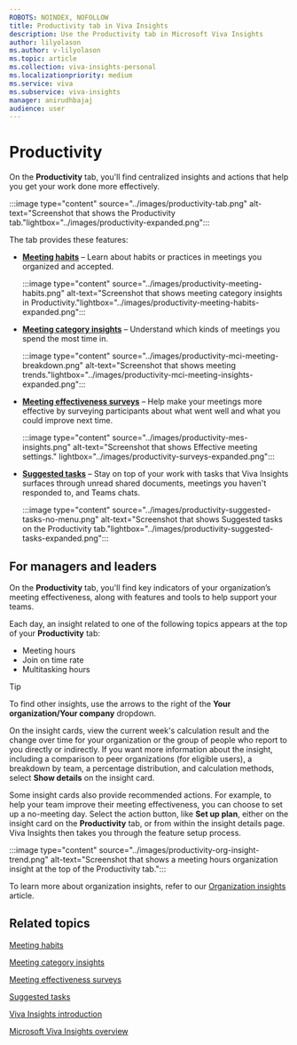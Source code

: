 ```yaml
---
ROBOTS: NOINDEX, NOFOLLOW
title: Productivity tab in Viva Insights
description: Use the Productivity tab in Microsoft Viva Insights
author: lilyolason
ms.author: v-lilyolason
ms.topic: article
ms.collection: viva-insights-personal
ms.localizationpriority: medium 
ms.service: viva
ms.subservice: viva-insights
manager: anirudhbajaj
audience: user
---
```


# Productivity

On the **Productivity** tab, you'll find centralized insights and actions that help you get your work done more effectively.

:::image type="content" source="../images/productivity-tab.png" alt-text="Screenshot that shows the Productivity tab."lightbox="../images/productivity-expanded.png":::

The tab provides these features:

* [**Meeting habits**](meeting-habits.md) – Learn about habits or practices in meetings you organized and accepted.

    :::image type="content" source="../images/productivity-meeting-habits.png" alt-text="Screenshot that shows meeting category insights in Productivity."lightbox="../images/productivity-meeting-habits-expanded.png":::

* [**Meeting category insights**](meeting-category-insights.md) – Understand which kinds of meetings you spend the most time in.

    :::image type="content" source="../images/productivity-mci-meeting-breakdown.png" alt-text="Screenshot that shows meeting trends."lightbox="../images/productivity-mci-meeting-insights-expanded.png":::

* [**Meeting effectiveness surveys**](meeting-effectiveness-surveys.md) – Help make your meetings more effective by surveying participants about what went well and what you could improve next time.

    :::image type="content" source="../images/productivity-mes-insights.png" alt-text="Screenshot that shows Effective meeting settings." lightbox="../images/productivity-surveys-expanded.png":::

* [**Suggested tasks**](suggested-tasks.md) – Stay on top of your work with tasks that Viva Insights surfaces through unread shared documents, meetings you haven't responded to, and Teams chats. 

    :::image type="content" source="../images/productivity-suggested-tasks-no-menu.png" alt-text="Screenshot that shows Suggested tasks on the Productivity tab."lightbox="../images/productivity-suggested-tasks-expanded.png":::

## For managers and leaders

On the **Productivity** tab, you'll find key indicators of your organization’s meeting effectiveness, along with features and tools to help support your teams.

Each day, an insight related to one of the following topics appears at the top of your **Productivity** tab:

* Meeting hours
* Join on time rate
* Multitasking hours

>[!Tip]
>To find other insights, use the arrows to the right of the **Your organization/Your company** dropdown.

On the insight cards, view the current week's calculation result and the change over time for your organization or the group of people who report to you directly or indirectly. If you want more information about the insight, including a comparison to peer organizations (for eligible users), a breakdown by team, a percentage distribution, and calculation methods, select **Show details** on the insight card.

Some insight cards also provide recommended actions. For example, to help your team improve their meeting effectiveness, you can choose to set up a no-meeting day. Select the action button, like **Set up plan**, either on the insight card on the **Productivity** tab, or from within the insight details page. Viva Insights then takes you through the feature setup process.  

:::image type="content" source="../images/productivity-org-insight-trend.png" alt-text="Screenshot that shows a meeting hours organization insight at the top of the Productivity tab.":::


To learn more about organization insights, refer to our [Organization insights](../../../org-team-insights/new/org-insights.md) article.


## Related topics

[Meeting habits](meeting-habits.md)

[Meeting category insights](meeting-category-insights.md)

[Meeting effectiveness surveys](meeting-effectiveness-surveys.md)

[Suggested tasks](suggested-tasks.md)

[Viva Insights introduction](../viva-teams-app.md)

[Microsoft Viva Insights overview](../viva-teams-app.md)
